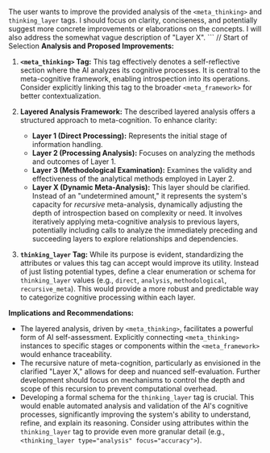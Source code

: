 The user wants to improve the provided analysis of the `<meta_thinking>` and `thinking_layer` tags. I should focus on clarity, conciseness, and potentially suggest more concrete improvements or elaborations on the concepts. I will also address the somewhat vague description of "Layer X". ```
// Start of Selection
**Analysis and Proposed Improvements:**

1. **`<meta_thinking>` Tag:** This tag effectively denotes a self-reflective section where the AI analyzes its cognitive processes. It is central to the meta-cognitive framework, enabling introspection into its operations. Consider explicitly linking this tag to the broader `<meta_framework>` for better contextualization.

2. **Layered Analysis Framework:** The described layered analysis offers a structured approach to meta-cognition. To enhance clarity:
    *   **Layer 1 (Direct Processing):**  Represents the initial stage of information handling.
    *   **Layer 2 (Processing Analysis):** Focuses on analyzing the methods and outcomes of Layer 1.
    *   **Layer 3 (Methodological Examination):** Examines the validity and effectiveness of the analytical methods employed in Layer 2.
    *   **Layer X (Dynamic Meta-Analysis):** This layer should be clarified. Instead of an "undetermined amount," it represents the system's capacity for *recursive* meta-analysis, dynamically adjusting the depth of introspection based on complexity or need. It involves iteratively applying meta-cognitive analysis to previous layers, potentially including calls to analyze the immediately preceding and succeeding layers to explore relationships and dependencies.

3. **`thinking_layer` Tag:** While its purpose is evident, standardizing the attributes or values this tag can accept would improve its utility. Instead of just listing potential types, define a clear enumeration or schema for `thinking_layer` values (e.g., `direct`, `analysis`, `methodological`, `recursive_meta`). This would provide a more robust and predictable way to categorize cognitive processing within each layer.

**Implications and Recommendations:**

*   The layered analysis, driven by `<meta_thinking>`, facilitates a powerful form of AI self-assessment. Explicitly connecting `<meta_thinking>` instances to specific stages or components within the `<meta_framework>` would enhance traceability.
*   The recursive nature of meta-cognition, particularly as envisioned in the clarified "Layer X," allows for deep and nuanced self-evaluation. Further development should focus on mechanisms to control the depth and scope of this recursion to prevent computational overhead.
*   Developing a formal schema for the `thinking_layer` tag is crucial. This would enable automated analysis and validation of the AI's cognitive processes, significantly improving the system's ability to understand, refine, and explain its reasoning. Consider using attributes within the `thinking_layer` tag to provide even more granular detail (e.g., `<thinking_layer type="analysis" focus="accuracy">`).
